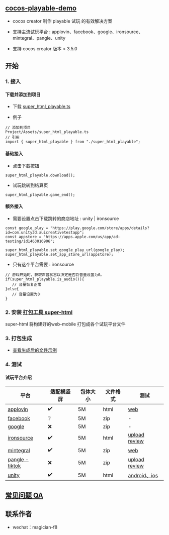 
## [cocos-playable-demo](https://github.com/magician-f/cocos-playable-demo)

* cocos creator 制作 playable 试玩 的有效解决方案
* 支持主流试玩平台 : applovin、facebook、google、ironsource、mintegral、pangle、unity

* 支持 cocos creator 版本 > 3.5.0

## 开始

### 1. 接入 

#### 下载并添加到项目

* 下载 [super_html_playable.ts](https://github.com/magician-f/cocos-playable-demo/tree/main/docs/sdk/super_html_playable.ts)

* 例子
```
// 添加到项目
Project/Assets/super_html_playable.ts
// 引用
import { super_html_playable } from "./super_html_playable";
```

#### 基础接入
* 点击下载按钮
```
super_html_playable.download();
```
* 试玩跳转到结算页
```
super_html_playable.game_end();
```

#### 额外接入

* 需要设置点击下载跳转的商店地址 : unity | ironsource
```
const google_play = "https://play.google.com/store/apps/details?id=com.unity3d.auicreativetestapp";
const appstore = "https://apps.apple.com/us/app/ad-testing/id1463016906";

super_html_playable.set_google_play_url(google_play);
super_html_playable.set_app_store_url(appstore);
```
* 只有这个平台需要 : ironsource 
```
// 游戏开始时，获取声音状态以决定是否将音量设置为0。
if(super_html_playable.is_audio()){
   // 音量恢复正常
}else{
   // 音量设置为0
}
```

### 2. 安装 [打包工具 super-html](https://store.cocos.com/app/detail/3657)

super-html 将构建好的web-mobile 打包成各个试玩平台文件

### 3. 打包生成

* [查看生成后的文件示例](https://github.com/magician-f/cocos-playable-demo/tree/main/build/super-html)

### 4. 测试

#### 试玩平台介绍

|平台|适配横竖屏|包体大小|文件格式|测试|
|--|--|--|--|--|
|[applovin](https://p.applov.in/playablePreview?create=1&qr=1)|✔️|5M|html|[web](https://p.applov.in/playablePreview?create=1&qr=1)|
|[facebook](https://docs.lunalabs.io/docs/playable/ad-networks/facebook)|❔|5M|zip|-|[web](https://developers.facebook.com/tools/playable-preview/)|
|[google](https://support.google.com/google-ads/answer/9981650?hl=zh-Hans)|❌|5M|zip|-|[web](https://h5validator.appspot.com/adwords/asset)|
|[ironsource](https://developers.is.com/ironsource-mobile/general/interactive-requirements)|✔️|5M|html|[upload review](https://developers.is.com/ironsource-mobile/general/html-upload/)|
|[mintegral](https://www.mindworks-creative.com/review/doc)|✔️|5M|zip|[web](https://www.mindworks-creative.com/review/)|
|[pangle - tiktok](https://ads.tiktok.com/help/article/playable-ads)|❌|5M|zip|[upload review](https://ads.tiktok.com/help/article/playable-ads?lang=zh#anchor-19)|
|[unity](https://docs.unity.com/acquire/manual/playable-ads)|✔️|5M|html|[android、ios](https://storage.googleapis.com/unity-ads-aui-prod-deployments/external-app/UnityAds_Playable_guide.pdf)|

## [常见问题 QA](./QA.md)

## 联系作者

* wechat：magician-f8

